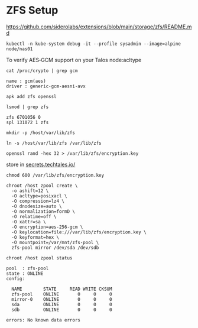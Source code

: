 # ZFS Setup

<https://github.com/siderolabs/extensions/blob/main/storage/zfs/README.md>

```console
kubectl -n kube-system debug -it --profile sysadmin --image=alpine node/nas01
```

To verify AES‑GCM support on your Talos node:acltype

```console
cat /proc/crypto | grep gcm
```

```console
name : gcm(aes)
driver : generic-gcm-aesni-avx
```

```console
apk add zfs openssl
```

```console
lsmod | grep zfs
```

```console
zfs 6701056 0
spl 131072 1 zfs
```

```console
mkdir -p /host/var/lib/zfs
```

```console
ln -s /host/var/lib/zfs /var/lib/zfs
```

```console
openssl rand -hex 32 > /var/lib/zfs/encryption.key
```

store in [secrets.techtales.io/](https://secrets.techtales.io/ui/vault/secrets/infra/show/techtales/kube-nas)

```console
chmod 600 /var/lib/zfs/encryption.key
```

```console
chroot /host zpool create \
  -o ashift=12 \
  -O acltype=posixacl \
  -O compression=lz4 \
  -O dnodesize=auto \
  -O normalization=formD \
  -O relatime=off \
  -O xattr=sa \
  -O encryption=aes-256-gcm \
  -O keylocation=file:///var/lib/zfs/encryption.key \
  -O keyformat=hex \
  -O mountpoint=/var/mnt/zfs-pool \
  zfs-pool mirror /dev/sda /dev/sdb
```

```console
chroot /host zpool status
```

```console
pool  : zfs-pool
state : ONLINE
config:

  NAME        STATE     READ WRITE CKSUM
  zfs-pool    ONLINE       0     0     0
  mirror-0    ONLINE       0     0     0
  sda         ONLINE       0     0     0
  sdb         ONLINE       0     0     0

errors: No known data errors
```
